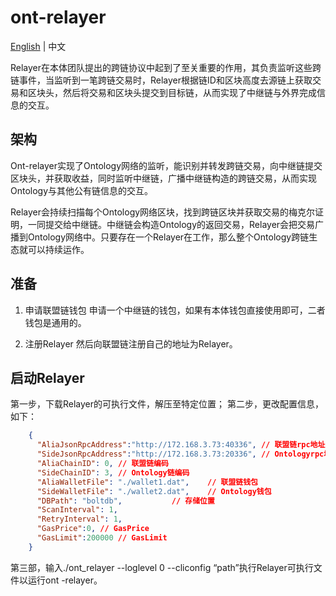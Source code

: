 # ont-relayer

[English](./How_to_become_relayer.md) | 中文

Relayer在本体团队提出的跨链协议中起到了至关重要的作用，其负责监听这些跨链事件，当监听到一笔跨链交易时，Relayer根据链ID和区块高度去源链上获取交易和区块头，然后将交易和区块头提交到目标链，从而实现了中继链与外界完成信息的交互。

## 架构
Ont-relayer实现了Ontology网络的监听，能识别并转发跨链交易，向中继链提交区块头，并获取收益，同时监听中继链，广播中继链构造的跨链交易，从而实现Ontology与其他公有链信息的交互。

Relayer会持续扫描每个Ontology网络区块，找到跨链区块并获取交易的梅克尔证明，一同提交给中继链。中继链会构造Ontology的返回交易，Relayer会把交易广播到Ontology网络中。只要存在一个Relayer在工作，那么整个Ontology跨链生态就可以持续运作。

## 准备
1. 申请联盟链钱包
申请一个中继链的钱包，如果有本体钱包直接使用即可，二者钱包是通用的。

2. 注册Relayer
然后向联盟链注册自己的地址为Relayer。

## 启动Relayer
第一步，下载Relayer的可执行文件，解压至特定位置；
第二步，更改配置信息，如下：

```json
	{
	  "AliaJsonRpcAddress":"http://172.168.3.73:40336", // 联盟链rpc地址
	  "SideJsonRpcAddress":"http://172.168.3.73:20336", // Ontologyrpc地址
	  "AliaChainID": 0,	// 联盟链编码
	  "SideChainID": 3,	// Ontology链编码
	  "AliaWalletFile": "./wallet1.dat",	// 联盟链钱包
	  "SideWalletFile": "./wallet2.dat",	// Ontology钱包
	  "DBPath": "boltdb",			// 存储位置
	  "ScanInterval": 1,		
	  "RetryInterval": 1,
	  "GasPrice":0, // GasPrice
	  "GasLimit":200000 // GasLimit
	}
```
第三部，输入./ont_relayer --loglevel 0 --cliconfig “path”执行Relayer可执行文件以运行ont
-relayer。
